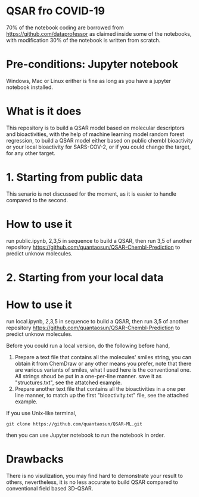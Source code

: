 # QSAR fro COVID-19
70% of the notebook coding are borrowed from https://github.com/dataprofessor as claimed inside some of the notebooks, with modification
30% of the notebook is written from scratch.
# Pre-conditions: Jupyter notebook
Windows, Mac or Linux erither is fine as long as you have a jupyter notebook installed.
# What is it does
This repository is to build a QSAR model based on molecular descriptors and bioactivities, with the help of machine learning model random forest regression, to build a QSAR model either based on public chembl bioactivity or your local bioactivity for SARS-COV-2, or if you could change the target, for any other target.

# 1. Starting from public data
This senario is not discussed for the moment, as it is easier to handle compared to the second.
# How to use it
run public.ipynb, 2,3,5 in sequence to build a QSAR, then run 3,5 of another repository https://github.com/quantaosun/QSAR-Chembl-Prediction to predict unknow molecules.

# 2. Starting from your local data
# How to use it
run local.ipynb, 2,3,5 in sequence to build a QSAR, then run 3,5 of another repository https://github.com/quantaosun/QSAR-Chembl-Prediction to predict unknow molecules.

Before you could run a local version, do the following before hand,

1. Prepare a text file that contains all the molecules' smiles string, you can obtain it from ChemDraw or any other means you prefer, note that there are various variants of smiles, what I used here is the conventional one. All strings shoud be put in a one-per-line manner. save it as "structures.txt", see the attatched example.
2. Prepare another text file that contains all the bioactivities in a one per line manner, to match up the first "bioactivity.txt" file, see the attached example.

If you use Unix-like terminal, 
```
git clone https://github.com/quantaosun/QSAR-ML.git
```
then you can use Jupyter notebook to run the notebook in order.
# Drawbacks
There is no visulization, you may find hard to demonstrate your result to others, nevertheless, it is no less accurate to build QSAR compared to conventional field based 3D-QSAR.
